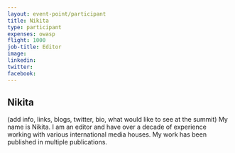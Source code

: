 ```yaml
---
layout: event-point/participant
title: Nikita
type: participant
expenses: owasp
flight: 1000
job-title: Editor
image: 
linkedin:
twitter: 
facebook:
---
```


## Nikita

(add info, links, blogs, twitter, bio, what would like to see at the summit)
My name is Nikita. I am an editor and have over a decade of experience working with various international media houses. 
My work has been published in multiple publications.
